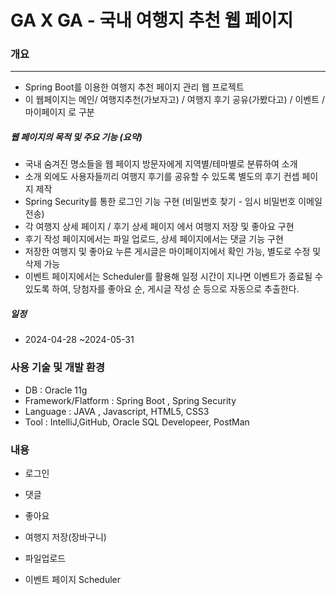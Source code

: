 # GA X GA - 국내 여행지 추천 웹 페이지

### 개요
***
- Spring Boot를 이용한 여행지 추천 페이지 관리 웹 프로젝트
- 이 웹페이지는 메인/ 여행지추천(가보자고) / 여행지 후기 공유(가봤다고) / 이벤트 / 마이페이지
  로 구분


##### 웹 페이지의 목적 및 주요 기능 (요약)
- 국내 숨겨진 명소들을 웹 페이지 방문자에게 지역별/테마별로 분류하여 소개
- 소개 외에도 사용자들끼리 여행지 후기를 공유할 수 있도록 별도의 후기 컨셉 페이지 제작
- Spring Security를 통한 로그인 기능 구현 (비밀번호 찾기 - 임시 비밀번호 이메일 전송)
- 각 여행지 상세 페이지 / 후기 상세 페이지 에서 여행지 저장 및 좋아요 구현
- 후기 작성 페이지에서는 파일 업로드, 상세 페이지에서는 댓글 기능 구현
- 저장한 여행지 및 좋아요 누른 게시글은 마이페이지에서 확인 가능, 별도로 수정 및 삭제 가능
- 이벤트 페이지에서는 Scheduler를 활용해 일정 시간이 지나면 이벤트가 종료될 수 있도록 하여, 당첨자를 좋아요 순, 게시글 작성 순 등으로 자동으로 추출한다.


##### 일정
- 2024-04-28 ~2024-05-31


### 사용 기술 및 개발 환경
- DB : Oracle 11g
- Framework/Flatform : Spring Boot , Spring Security
- Language : JAVA , Javascript, HTML5, CSS3
- Tool : IntelliJ,GitHub, Oracle SQL Developeer, PostMan


### 내용
- 로그인
  
- 댓글
  
- 좋아요

- 여행지 저장(장바구니)

- 파일업로드

- 이벤트 페이지 Scheduler

